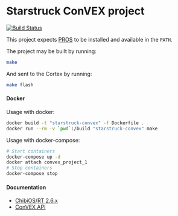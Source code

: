 # Starstruck ConVEX project

[![Build Status](https://travis-ci.org/TopSecretRobotics/starstruck-convex.svg?branch=master)](https://travis-ci.org/TopSecretRobotics/starstruck-convex)

This project expects [PROS](http://pros.cs.purdue.edu/) to be installed and available in the `PATH`.

The project may be built by running:

```bash
make
```

And sent to the Cortex by running:

```bash
make flash
```

#### Docker

Usage with docker:

```bash
docker build -t "starstruck-convex" -f Dockerfile .
docker run --rm -v `pwd`:/build "starstruck-convex" make
```

Usage with docker-compose:

```bash
# Start containers
docker-compose up -d
docker attach convex_project_1
# Stop containers
docker-compose stop
```

#### Documentation

* [ChibiOS/RT 2.6.x](http://chibios.sourceforge.net/html/)
* [ConVEX API](https://jpearman.github.io/convex/doxygen/html/)
